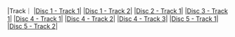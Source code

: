|Track｜
|[Disc 1 - Track 1](disc1track1.md)| 
|[Disc 1 - Track 2](disc1track2.md)| 
|[Disc 2 - Track 1](disc2track1.md)| 
|[Disc 3 - Track 1](disc3track1.md)| 
|[Disc 4 - Track 1](disc4track1.md)| 
|[Disc 4 - Track 2](disc4track2.md)| 
|[Disc 4 - Track 3](disc4track3.md)| 
|[Disc 5 - Track 1](disc5track1.md)| 
|[Disc 5 - Track 2](disc5track2.md)| 
